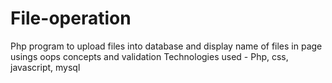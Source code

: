 # File-operation

Php program to upload files  into database and display name of files in page usings oops concepts and validation
Technologies used - Php, css, javascript, mysql
